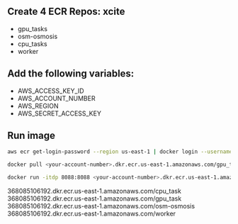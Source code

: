 ## Create 4 ECR Repos: xcite
- gpu_tasks
- osm-osmosis
- cpu_tasks
- worker

## Add the following variables: 

- AWS_ACCESS_KEY_ID
- AWS_ACCOUNT_NUMBER
- AWS_REGION
- AWS_SECRET_ACCESS_KEY


## Run image
```sh
aws ecr get-login-password --region us-east-1 | docker login --username AWS --password-stdin <your-account-number>.dkr.ecr.us-east-1.amazonaws.com

docker pull <your-account-number>.dkr.ecr.us-east-1.amazonaws.com/gpu_tasks:latest

docker run -itdp 8088:8088 <your-account-number>.dkr.ecr.us-east-1.amazonaws.com/gpu_tasks:latest
```

368085106192.dkr.ecr.us-east-1.amazonaws.com/cpu_task
368085106192.dkr.ecr.us-east-1.amazonaws.com/gpu_task
368085106192.dkr.ecr.us-east-1.amazonaws.com/osm-osmosis
368085106192.dkr.ecr.us-east-1.amazonaws.com/worker